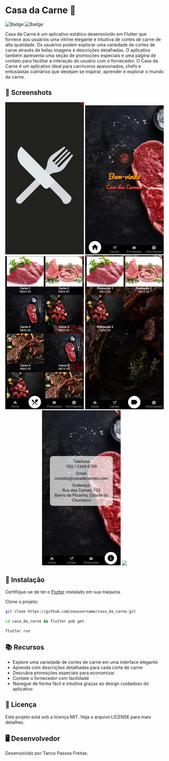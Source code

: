 # Casa da Carne 🥩

![Badge](https://img.shields.io/badge/Casa%20da%20Carne-Flutter-blue) ![Badge](https://img.shields.io/badge/Open%20Source-%E2%9D%A4-red)

Casa da Carne é um aplicativo estático desenvolvido em Flutter que fornece aos usuários uma vitrine elegante e intuitiva de cortes de carne de alta qualidade. Os usuários podem explorar uma variedade de cortes de carne através de belas imagens e descrições detalhadas. O aplicativo também apresenta uma seção de promoções especiais e uma página de contato para facilitar a interação do usuário com o fornecedor. O Casa da Carne é um aplicativo ideal para carnívoros apaixonados, chefs e entusiastas culinários que desejam se inspirar, aprender e explorar o mundo da carne.


## 📸 Screenshots

<p align="center">
  <img src="https://github.com/TarcioPassosFreitas/casa_da_carne/blob/main/Tela%20de%20carregamento.jpeg" width="250">
  <img src="https://github.com/TarcioPassosFreitas/casa_da_carne/blob/main/Tela%20Home.jpeg" width="250">
  <img src="https://github.com/TarcioPassosFreitas/casa_da_carne/blob/main/Tela%20carnes.jpeg" width="250">
  <img src="https://github.com/TarcioPassosFreitas/casa_da_carne/blob/main/Tela%20promo%C3%A7%C3%B5es.jpeg" width="250">
  <img src="https://github.com/TarcioPassosFreitas/casa_da_carne/blob/main/Tela%20contato.jpeg" width="250">
  <img src="https://github.com/TarcioPassosFreitas/casa_da_carne/blob/main/Tela%20de%20erro%20de%20conex%C3%A3o.jpeg" width="250">
</p>

## 🚀 Instalação

Certifique-se de ter o [Flutter](https://flutter.dev/docs/get-started/install) instalado em sua máquina.

Clone o projeto:

```bash
git clone https://github.com/seuusername/casa_da_carne.git
```
```bash
cd casa_da_carne && flutter pub get
```
```bash
flutter run
```

## 📚 Recursos

* Explore uma variedade de cortes de carne em uma interface elegante
* Aprenda com descrições detalhadas para cada corte de carne
* Descubra promoções especiais para economizar
* Contate o fornecedor com facilidade
* Navegue de forma fácil e intuitiva graças ao design cuidadoso do aplicativo

## 📃 Licença

Este projeto está sob a licença MIT. Veja o arquivo LICENSE para mais detalhes.

## 🖥️ Desenvolvedor
Desenvolvido por Tarcio Passos Freitas.
